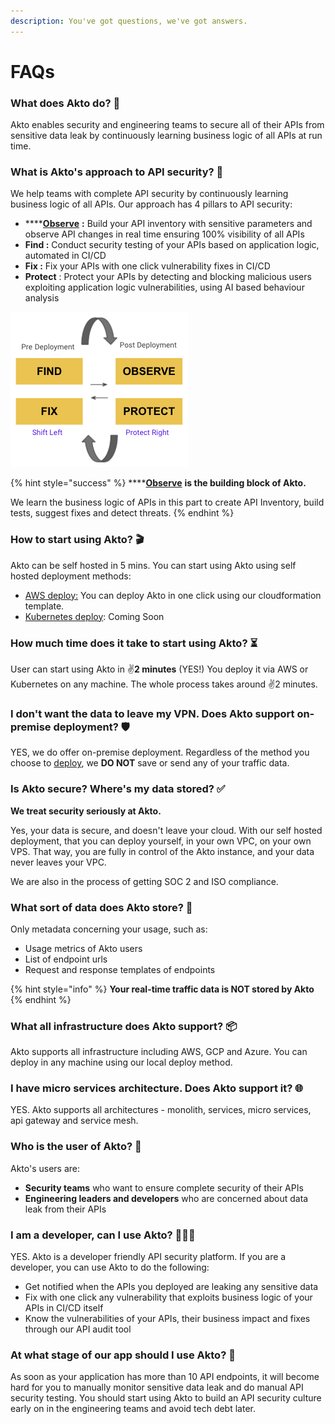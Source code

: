 ```yaml
---
description: You've got questions, we've got answers.
---
```


# FAQs

### What does Akto do? 📝&#x20;

Akto enables security and engineering teams to secure all of their APIs from sensitive data leak by continuously learning business logic of all APIs at run time.

### What is Akto's approach to API security? 🔆&#x20;

We help teams with complete API security by continuously learning business logic of all APIs. Our approach has 4 pillars to API security:

* ****[**Observe**](broken-reference) **:** Build your API inventory with sensitive parameters and observe API changes in real time ensuring 100% visibility of all APIs
* **Find :** Conduct security testing of your APIs based on application logic, automated in CI/CD
* **Fix :** Fix your APIs with one click vulnerability fixes in CI/CD
* **Protect** : Protect your APIs by detecting and blocking malicious users exploiting application logic vulnerabilities, using AI based behaviour analysis

![](<../.gitbook/assets/Screen Shot 2021-11-25 at 1.48.18 PM.png>)

{% hint style="success" %}
****[**Observe**](broken-reference) **is the building block of Akto.**

We learn the business logic of APIs in this part to create API Inventory, build tests, suggest fixes and detect threats.
{% endhint %}

### How to start using Akto? 🎬

Akto can be self hosted in 5 mins. You can start using Akto using self hosted deployment methods:

* [AWS deploy:](../getting-started/quick-start-with-akto-self-hosted/local-deploy.md) You can deploy Akto in one click using our cloudformation template.
* [Kubernetes deploy](broken-reference): Coming Soon

### How much time does it take to start using Akto? ⏳&#x20;

User can start using Akto in ✌**2 minutes** (YES!) You deploy it via AWS or Kubernetes on any machine. The whole process takes around ✌2 minutes.

### I don't want the data to leave my VPN. Does Akto support on-premise deployment? 🛡

YES, we do offer on-premise deployment. Regardless of the method you choose to [deploy](broken-reference), we **DO NOT** save or send any of your traffic data.

### Is Akto secure? Where's my data stored? ✅&#x20;

**We treat security seriously at Akto.**

Yes, your data is secure, and doesn't leave your cloud. With our self hosted deployment, that you can deploy yourself, in your own VPC, on your own VPS. That way, you are fully in control of the Akto instance, and your data never leaves your VPC.

We are also in the process of getting SOC 2 and ISO compliance.

### What sort of data does Akto store? 🔢

Only metadata concerning your usage, such as:

* Usage metrics of Akto users
* List of endpoint urls
* Request and response templates of endpoints

{% hint style="info" %}
**Your real-time traffic data is NOT stored by Akto**
{% endhint %}

### What all infrastructure does Akto support? 📦&#x20;

Akto supports all infrastructure including AWS, GCP and Azure. You can deploy in any machine using our local deploy method.

### I have micro services architecture. Does Akto support it? 🌐

YES. Akto supports all architectures - monolith, services, micro services, api gateway and service mesh.

### Who is the user of Akto? 👫

Akto's users are:

* **Security teams** who want to ensure complete security of their APIs
* **Engineering leaders and developers** who are concerned about data leak from their APIs

### I am a developer, can I use Akto? 👨🏽‍💻

YES. Akto is a developer friendly API security platform. If you are a developer, you can use Akto to do the following:

* Get notified when the APIs you deployed are leaking any sensitive data
* Fix with one click any vulnerability that exploits business logic of your APIs in CI/CD itself
* Know the vulnerabilities of your APIs, their business impact and fixes through our API audit tool

### At what stage of our app should I use Akto? 🤔

As soon as your application has more than 10 API endpoints, it will become hard for you to manually monitor sensitive data leak and do manual API security testing. You should start using Akto to build an API security culture early on in the engineering teams and avoid tech debt later.
